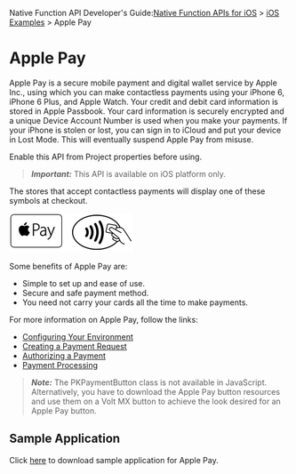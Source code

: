                             

Native Function API Developer's Guide:[Native Function APIs for iOS](native_function_apis_for_ios.md) > [iOS Examples](ios_examples.md) > Apple Pay

Apple Pay
=========

Apple Pay is a secure mobile payment and digital wallet service by Apple Inc., using which you can make contactless payments using your iPhone 6, iPhone 6 Plus, and Apple Watch. Your credit and debit card information is stored in Apple Passbook. Your card information is securely encrypted and a unique Device Account Number is used when you make your payments. If your iPhone is stolen or lost, you can sign in to iCloud and put your device in Lost Mode. This will eventually suspend Apple Pay from misuse.

Enable this API from Project properties before using.

> **_Important:_** This API is available on iOS platform only.

The stores that accept contactless payments will display one of these symbols at checkout.

![](resources/images/applepaylogo.png)

Some benefits of Apple Pay are:

*   Simple to set up and ease of use.
*   Secure and safe payment method.
*   You need not carry your cards all the time to make payments.

For more information on Apple Pay, follow the links:

*   [Configuring Your Environment](https://developer.apple.com/library/ios/ApplePay_Guide/Configuration.md#//apple_ref/doc/uid/TP40014764-CH2-SW1)
*   [Creating a Payment Request](https://developer.apple.com/library/ios/ApplePay_Guide/CreateRequest.md#//apple_ref/doc/uid/TP40014764-CH3-SW2)
*   [Authorizing a Payment](https://developer.apple.com/library/ios/ApplePay_Guide/Authorization.md#//apple_ref/doc/uid/TP40014764-CH4-SW3)
*   [Payment Processing](https://developer.apple.com/library/ios/ApplePay_Guide/ProcessPayment.md#//apple_ref/doc/uid/TP40014764-CH5-SW4)

> **_Note:_** The PKPaymentButton class is not available in JavaScript. Alternatively, you have to download the Apple Pay button resources and use them on a Volt MX button to achieve the look desired for an Apple Pay button.

Sample Application
------------------

Click [here](https://github.com/voltmx/SampleApplePay) to download sample application for Apple Pay.
